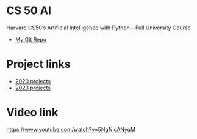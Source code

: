 # CS 50 AI

Harvard CS50’s Artificial Intelligence with Python – Full University Course 

- [My Git Repo](https://github.com/knotknull/cs50_ai.git)


# Project links 
- [2020 projects](https://cs50.harvard.edu/ai/2020/projects/)
- [2023 projects](https://cs50.harvard.edu/ai/2023/projects/)

# Video link 
https://www.youtube.com/watch?v=5NgNicANyqM
